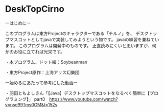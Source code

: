 # DeskTopCirno

ーはじめにー

このプログラムは東方Projectのキャラクターである「チルノ」を、
デスクトップマスコットとしてjavaで実装してみようという物です。
javaの練習を兼ねています。
このプログラムは開発中のものです。
正直読みにくいと思いますが、何かのお役に立てれば光栄です。

・本プログラム、ドット絵：Soybeanman

・東方Project原作：上海アリス幻樂団


ー始めるにあたって参考にした動画ー

・羽田ともよしさん「【Java】デスクトップマスコットをなるべく簡単に【プログラミング】」
part0　https://www.youtube.com/watch?v=nse99Tms0GM&t=152s
